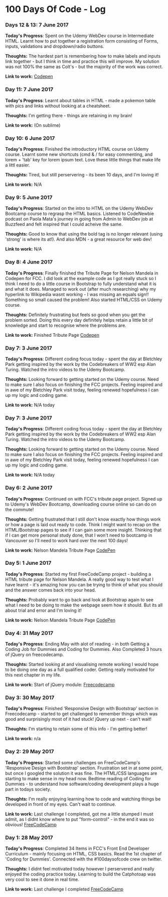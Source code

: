 # 100 Days Of Code - Log

### Days 12 & 13: 7 June 2017 

**Today's Progress**:  Spent on the Udemy WebDev course in Intermediate HTML. Learnt how to put together a registration form consisting of Forms, inputs, validations and dropdown/radio buttons. 

**Thoughts:** The hardest part is remembering how to make labels and inputs link together - but I think in time and practice this will improve. My solution was not 100% the same as Colt's - but the majority of the work was correct. 

**Link to work:** [Codepen](https://codepen.io/anaumann/pen/owbQrx)


### Day 11: 7 June 2017 

**Today's Progress**: Learnt about tables in HTML - made a pokemon table with pics and links without looking at a cheatsheet. 

**Thoughts:** I'm getting there - things are retaining in my brain!

**Link to work:** (On sublime)

### Day 10: 6 June 2017 

**Today's Progress**: Finished the introductory HTML course on Udemy course. Learnt some new shortcuts (cmd & / for easy commenting, and lorem + 'tab' key for lorem ipsum text. Love these little things that make life a littl easier. 

**Thoughts:** Tired, but still perservering - its been 10 days, and I'm loving it!

**Link to work:** N/A

### Day 9: 5 June 2017 

**Today's Progress**: Started on the intro to HTML on the Udemy WebDev Bootcamp course to regrasp the HTML basics. Listened to CodeNewbie podcast on Paola Mata's journey in going from Admin to WebDev job at Buzzfeed and felt inspired that I could acheive the same. 

**Thoughts:** Good to know that using the bold tag is no longer relevant (using 'strong' is where its at!). And also MDN - a great resource for web dev!

**Link to work:** N/A


### Day 8: 4 June 2017 

**Today's Progress**: Finally finished the Tribute Page for Nelson Mandela in Codepen for FCC. I did look at the example code as I got really stuck so I think I need to do a little course in Bootstrap to fully understand what it is and what it does. Managed to work out (after much researching) why my hyperlink to Wikipedia wasnt working - I was missing an equals sign!! Something so small caused the problem! Also started HTML/CSS on Udemy course. 

**Thoughts:** Definitely frustrating but feels so good when you get the problem sorted. Doing this every day definitely helps retain a little bit of knowledge and start to recognise where the problems are. 

**Link to work:** Finished Tribute Page [Codepen](https://codepen.io/anaumann/pen/eROyZV)

### Day 7: 3 June 2017 

**Today's Progress**: Different coding focus today - spent the day at Bletchley Park getting inspired by the work by the Codebreakers of WW2 esp Alan Turing. Watched the intro videos to the Udemy Bootcamp. 

**Thoughts:** Looking forward to getting started on the Udemy course. Need to make sure I also focus on finishing the FCC projects. Feeling inspired and in awe of my Bletchley Park visit today, feeling renewed hopefulness I can up my logic and coding game.

**Link to work:** N/A today


### Day 7: 3 June 2017 

**Today's Progress**: Different coding focus today - spent the day at Bletchley Park getting inspired by the work by the Codebreakers of WW2 esp Alan Turing. Watched the intro videos to the Udemy Bootcamp. 

**Thoughts:** Looking forward to getting started on the Udemy course. Need to make sure I also focus on finishing the FCC projects. Feeling inspired and in awe of my Bletchley Park visit today, feeling renewed hopefulness I can up my logic and coding game.

**Link to work:** N/A today

### Day 6: 2 June 2017 

**Today's Progress**: Continued on with FCC's tribute page project. Signed up to Udemy's WebDev Bootcamp, downloading course online so can do on the commute!

**Thoughts:** Getting frustrated that I still don't know exactly how things work or how a page is laid out ready to code. Think I might want to recap on the HTML/Bootstrap pages to see if I can gain some more insight. Thinking that if I can get more personal study done, that I won't need to bootcamp in Vancouver so I'll need to work hard over the next 100 days!

**Link to work:** Nelson Mandela Tribute Page [CodePen](https://codepen.io/anaumann/pen/eROyZV)


### Day 5: 1 June 2017 

**Today's Progress**: Started my first FreeCodeCamp project - building a HTML tribute page for Nelson Mandela. A really good way to test what I have learnt - it's amazing how you can be trying to think of what you should and the answer comes back into your head. 

**Thoughts:** Probably want to go back and look at Bootstrap again to see what I need to be doing to make the webpage seem how it should. But its all about trial and error and I'm loving it!

**Link to work:** Nelson Mandela Tribute Page [CodePen](https://codepen.io/anaumann/pen/eROyZV)


### Day 4: 31 May 2017 

**Today's Progress**: Ending May with alot of reading - in both Getting a Coding Job for Dummies and Coding for Dummies. Also Completed 3 hours of jQuery on freecodecamp. 

**Thoughts:** Started looking at and visualising remote working I would hope to be doing one day as a full qualified coder. Getting really motivated for this next chapter in my life.

**Link to work:** Start of jQuery module: [Freecodecamp](https://www.freecodecamp.com/challenges/learn-how-script-tags-and-document-ready-work)


### Day 3: 30 May 2017 

**Today's Progress**: Finished 'Responsive Design with Bootstrap' section in Freecodecamp - started to get challenged to remember things which was good and surprisingly most of it had stuck! jQuery up next - can't wait!

**Thoughts:** I'm starting to retain some of this info - I'm getting better!

**Link to work:** n/a

### Day 2: 29 May 2017 

**Today's Progress**: Started some challenges on FreeCodeCamp's 'Responsive Design with Bootstrap' section. Frustration set in at some point, but once I googled the solution it was fine. The HTML/CSS languages are starting to make sense in my head now. Bedtime reading of Coding for Dummies - to understand how software/coding development plays a huge part in todays society.

**Thoughts:** I'm really enjoying learning how to code and watching things be developed in front of my eyes. Can't wait to continue.

**Link to work:** Last challenge I completed, got me a little stumped I must admit, as I didnt know where to put "form-control" - in the end it was so obvious! [FreeCodeCamp](https://www.freecodecamp.com/challenges/style-text-inputs-as-form-controls)


### Day 1: 28 May 2017 

**Today's Progress**: Completed 34 Items in FCC's Front End Developer Curriculum - mainly focusing on HTML, CSS basics. Read the 1st chapter of 'Coding for Dummies'. Connected with the #100daysofcode crew on twitter.

**Thoughts:** I didnt feel motivated today however I perservered and really enjoyed the coding practice today. Learning to build the Catphotoap was very cool to see it done in real time. 

**Link to work:** Last challenge I completed [FreeCodeCamp](https://www.freecodecamp.com/challenges/use-rgb-to-mix-colors)
